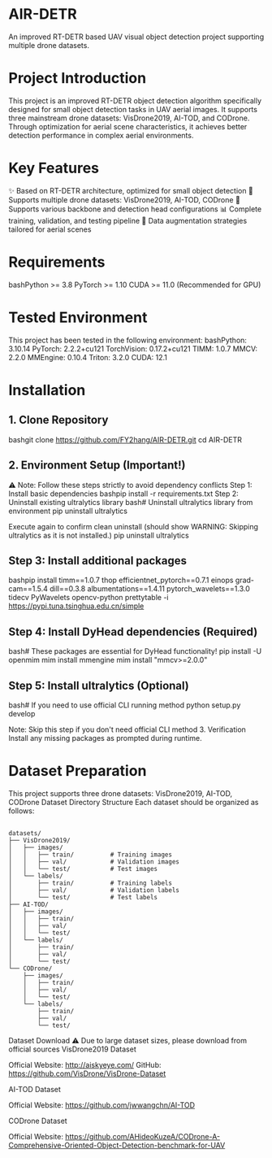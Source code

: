 # AIR-DETR
An improved RT-DETR based UAV visual object detection project supporting multiple drone datasets.
# Project Introduction
This project is an improved RT-DETR object detection algorithm specifically designed for small object detection tasks in UAV aerial images. It supports three mainstream drone datasets: VisDrone2019, AI-TOD, and CODrone. Through optimization for aerial scene characteristics, it achieves better detection performance in complex aerial environments.
# Key Features

✨ Based on RT-DETR architecture, optimized for small object detection
🚁 Supports multiple drone datasets: VisDrone2019, AI-TOD, CODrone
🔧 Supports various backbone and detection head configurations
📊 Complete training, validation, and testing pipeline
🎯 Data augmentation strategies tailored for aerial scenes

# Requirements
bashPython >= 3.8
PyTorch >= 1.10
CUDA >= 11.0 (Recommended for GPU)
# Tested Environment
This project has been tested in the following environment:
bashPython: 3.10.14
PyTorch: 2.2.2+cu121
TorchVision: 0.17.2+cu121
TIMM: 1.0.7
MMCV: 2.2.0
MMEngine: 0.10.4
Triton: 3.2.0
CUDA: 12.1
# Installation
## 1. Clone Repository
bashgit clone https://github.com/FY2hang/AIR-DETR.git
cd AIR-DETR
## 2. Environment Setup (Important!)
⚠️ Note: Follow these steps strictly to avoid dependency conflicts
Step 1: Install basic dependencies
bashpip install -r requirements.txt
Step 2: Uninstall existing ultralytics library
bash# Uninstall ultralytics library from environment
pip uninstall ultralytics

Execute again to confirm clean uninstall (should show WARNING: Skipping ultralytics as it is not installed.)
pip uninstall ultralytics
## Step 3: Install additional packages
bashpip install timm==1.0.7 thop efficientnet_pytorch==0.7.1 einops grad-cam==1.5.4 dill==0.3.8 albumentations==1.4.11 pytorch_wavelets==1.3.0 tidecv PyWavelets opencv-python prettytable -i https://pypi.tuna.tsinghua.edu.cn/simple
## Step 4: Install DyHead dependencies (Required)
bash# These packages are essential for DyHead functionality!
pip install -U openmim
mim install mmengine
mim install "mmcv>=2.0.0"
## Step 5: Install ultralytics (Optional)
bash# If you need to use official CLI running method
python setup.py develop

Note: Skip this step if you don't need official CLI method
3. Verification
Install any missing packages as prompted during runtime.
#     Dataset Preparation
This project supports three drone datasets: VisDrone2019, AI-TOD, CODrone
Dataset Directory Structure
Each dataset should be organized as follows:
## 
    datasets/
    ├── VisDrone2019/
    │   ├── images/
    │   │   ├── train/          # Training images
    │   │   ├── val/            # Validation images
    │   │   └── test/           # Test images
    │   └── labels/
    │       ├── train/          # Training labels
    │       ├── val/            # Validation labels
    │       └── test/           # Test labels
    ├── AI-TOD/
    │   ├── images/
    │   │   ├── train/
    │   │   ├── val/
    │   │   └── test/
    │   └── labels/
    │       ├── train/
    │       ├── val/
    │       └── test/
    └── CODrone/
        ├── images/
        │   ├── train/
        │   ├── val/
        │   └── test/
        └── labels/
            ├── train/
            ├── val/
            └── test/
Dataset Download
⚠️ Due to large dataset sizes, please download from official sources
VisDrone2019 Dataset

Official Website: http://aiskyeye.com/
GitHub: https://github.com/VisDrone/VisDrone-Dataset

AI-TOD Dataset

Official Website: https://github.com/jwwangchn/AI-TOD

CODrone Dataset

Official Website: https://github.com/AHideoKuzeA/CODrone-A-Comprehensive-Oriented-Object-Detection-benchmark-for-UAV
